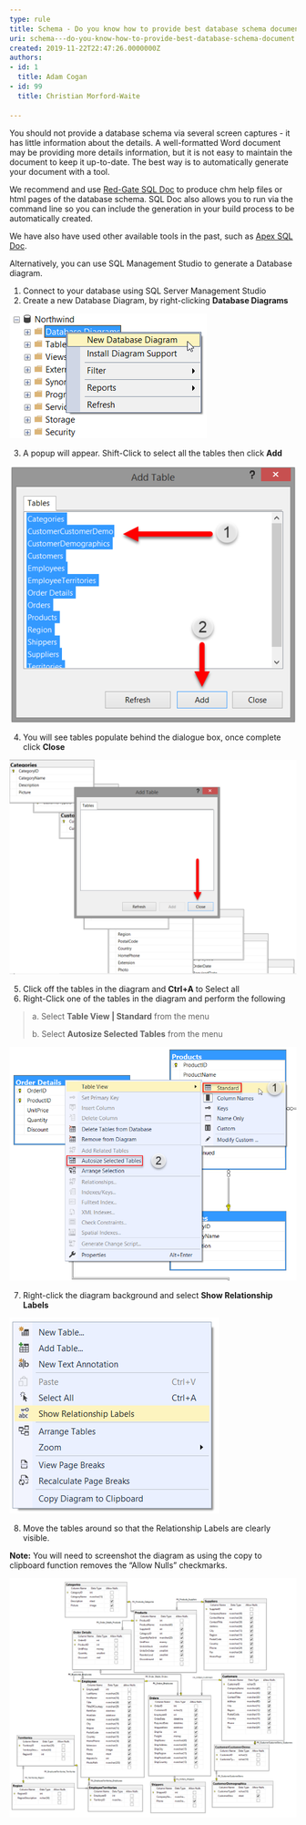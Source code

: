 ```yaml
---
type: rule
title: Schema - Do you know how to provide best database schema document?
uri: schema---do-you-know-how-to-provide-best-database-schema-document
created: 2019-11-22T22:47:26.0000000Z
authors:
- id: 1
  title: Adam Cogan
- id: 99
  title: Christian Morford-Waite

---
```


You should not provide a database schema via several screen captures - it has little information about the details. A well-formatted Word document may be providing more details information, but it is not easy to maintain the document to keep it up-to-date. The best way is to automatically generate your document with a tool.
 
We recommend and use [Red-Gate SQL Doc](https://www.ssw.com.au/ssw/Standards/DeveloperGeneral/SQLservertools.aspx#SqlDoc) to produce chm help files or html pages of the database schema. SQL Doc also allows you to run via the command line so you can include the generation in your build process to be automatically created.

We have also have used other available tools in the past, such as [Apex SQL Doc](https://www.ssw.com.au/ssw/Standards/DeveloperGeneral/SQLservertools.aspx#ApexSqlDoc).

Alternatively, you can use SQL Management Studio to generate a Database diagram.
1.	Connect to your database using SQL Server Management Studio
2.	Create a new Database Diagram, by right-clicking  **Database Diagrams**

![New Database Diagram](SqlDiagramNew.png)

3.	A popup will appear. Shift-Click to select all the tables then click  **Add**

![Selecting tables for diagram](SqlDiagramSelectingTables.png)

4.	You will see tables populate behind the dialogue box, once complete click  **Close**

![Tables populated](SqlDiagramTablesPopulated.png)

5.	Click off the tables in the diagram and  **Ctrl+A**  to Select all
6.	Right-Click one of the tables in the diagram and perform the following


> a.	Select  **Table View | Standard**  from the menu
> 
> b.	Select  **Autosize Selected Tables**  from the menu
> 
![Changing the database table diagram to Standard View and Autosize](SqlDiagramStandardAutoSize.png)


7.	Right-click the diagram background and select  **Show Relationship Labels**

![Show Relationship Labels](SqlDiagramShowRelationshipLabels.png)

8.	Move the tables around so that the Relationship Labels are clearly visible.

**Note:** You will need to screenshot the diagram as using the copy to clipboard function removes the “Allow Nulls” checkmarks.

![Northwind Database Schema](SqlDiagramNorthwindSchema.png)
